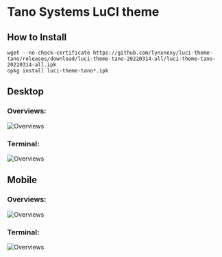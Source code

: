 #  Tano Systems LuCI theme

## How to Install

```
wget --no-check-certificate https://github.com/lynxnexy/luci-theme-tano/releases/download/luci-theme-tano-20220314-all/luci-theme-tano-20220314-all.ipk
opkg install luci-theme-tano*.ipk
```

## Desktop

### Overviews:

![Overviews](https://i.ibb.co/pZKBR5t/Screenshot-2022-03-14-09-35-45.png)

### Terminal:

![Overviews](https://i.ibb.co/5Y7S46t/Screenshot-2022-03-14-09-40-34.png)


## Mobile

### Overviews:

![Overviews](https://i.ibb.co/16yLsHP/Screen-Shot-2022-03-14-at-10-21-28.png)

### Terminal:

![Overviews](https://i.ibb.co/jJTVdxM/Screen-Shot-2022-03-14-at-10-23-19.png)
